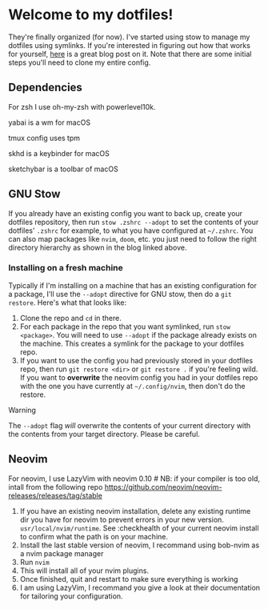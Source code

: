 # Welcome to my dotfiles!
They're finally organized (for now). I've started using stow to manage my
dotfiles using symlinks. If you're interested in figuring out how that works
for yourself, [here][blog] is a great blog post on it. Note that there are some
initial steps you'll need to clone my entire config.

## Dependencies
For zsh I use oh-my-zsh with powerlevel10k.

yabai is a wm for macOS

tmux config uses tpm

skhd is a keybinder for macOS

sketchybar is a toolbar of macOS



## GNU Stow

If you already have an existing config you want to back up, create your dotfiles
repository, then run `stow .zshrc --adopt` to set the contents of your dotfiles'
`.zshrc` for example, to what you have configured at `~/.zshrc`. You can also
map packages like `nvim`, `doom`, etc. you just need to follow the right
directory hierarchy as shown in the blog linked above.

### Installing on a fresh machine

Typically if I'm installing on a machine that has an existing configuration for a package, I'll use the `--adopt` directive for GNU stow, then do a `git restore`. Here's what that looks like:
1. Clone the repo and `cd` in there.
2. For each package in the repo that you want symlinked, run `stow <package>`. You will need to use `--adopt` if the package already exists on the machine. This creates a symlink for the package to your dotfiles repo.
3. If you want to use the config you had previously stored in your dotfiles repo, then run `git restore <dir>` or `git restore .` if you're feeling wild. If you want to **overwrite** the neovim config you had in your dotfiles repo with the one you have currently at `~/.config/nvim`, then don't do the restore.

> [!WARNING] 
> The `--adopt` flag *will* overwrite the contents of your current
> directory with the contents from your target directory. Please be careful.

## Neovim

For neovim, I use LazyVim with neovim 0.10 # NB: if your compiler is too old, intall from the following repo https://github.com/neovim/neovim-releases/releases/tag/stable

1. If you have an existing neovim installation, delete any existing runtime dir
   you have for neovim to prevent errors in your new version.
   `usr/local/nvim/runtime`. See :checkhealth of your current neovim install to
   confirm what the path is on your machine.
2. Install the last stable version of neovim, I recommand using bob-nvim as a nvim 
   package manager
4. Run `nvim`
5. This will install all of your nvim plugins.
6. Once finished, quit and restart to make sure everything is working
7. I am using LazyVim, I recommand you give a look at their documentation for tailoring
   your configuration.

[blog]: https://brandon.invergo.net/news/2012-05-26-using-gnu-stow-to-manage-your-dotfiles.html
